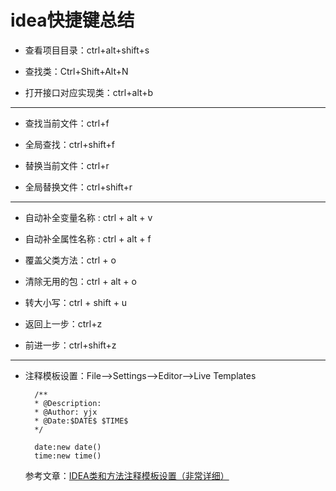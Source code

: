 # idea快捷键总结


* 查看项目目录：ctrl+alt+shift+s

* 查找类：Ctrl+Shift+Alt+N

* 打开接口对应实现类：ctrl+alt+b

---

- 查找当前文件：ctrl+f

- 全局查找：ctrl+shift+f

- 替换当前文件：ctrl+r

- 全局替换文件：ctrl+shift+r

---

- 自动补全变量名称 : ctrl + alt + v

- 自动补全属性名称 : ctrl + alt + f

- 覆盖父类方法：ctrl + o

- 清除无用的包：ctrl + alt + o

- 转大小写：ctrl + shift + u

- 返回上一步：ctrl+z

- 前进一步：ctrl+shift+z

---

* 注释模板设置：File–>Settings–>Editor–>Live Templates 

        /**
        * @Description: 
        * @Author: yjx
        * @Date:$DATE$ $TIME$
        */

        date:new date()
        time:new time()
    参考文章：[IDEA类和方法注释模板设置（非常详细）](https://blog.csdn.net/xiaoliulang0324/article/details/79030752)